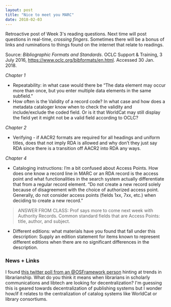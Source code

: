 ```yaml
---
layout: post
title: "Nice to meet you MARC"
date: 2018-02-03
---
```


Retroactive post of Week 3's reading questions. Next time will post questions in real-time, *crossing fingers*. Sometimes there will be a bonus of links and ruminations to things found on the internet that relate to readings.

Source: _Bibliographic Formats and Standards_. OCLC Support & Training, 3 July 2016, https://www.oclc.org/bibformats/en.html. Accessed 30 Jan. 2018.

*Chapter 1*
* Repeatability: in what case would there be “The data element may occur more than once, but you enter multiple data elements in the same subfield.”
* How often is the Validity of a record code? In what case and how does a metadata cataloger know when to check the validity and include/exclude the coded field. Or is it that WorldCat may still display the field yet it might not be a valid field according to OCLC?

*Chapter 2*
* Verifying - if AACR2 formats are required for all headings and uniform titles, does that not imply RDA is allowed and why don’t they just say RDA since there is a transition off AACR2 into RDA any ways.

*Chapter 4*
* Cataloging instructions: I’m a bit confused about Access Points. How does one know a record line in MARC or an RDA record is the access point and what functionalities in the search system actually differentiate that from a regular record element. “Do not create a new record solely because of disagreement with the choice of authorized access point. Generally, do not consider access points (fields 1xx, 7xx, etc.) when deciding to create a new record.”
> ANSWER FROM CLASS: Prof says more to come next week with Authority Records. Common standard fields that are Access Points: title, author, and subject.
* Different editions: what materials have you found that fall under this description: Supply an edition statement for items known to represent different editions when there are no significant differences in the description.

### News + Links
I found [this twitter poll from an @OSFramework person](https://twitter.com/JeffSpies/status/958135043884503043) hinting at trends in librarianship. What do you think it means when librarians in scholarly communications and libtech are looking for decentralization? I'm guessing this is geared towards decentralization of publishing systems but I wonder how/if it relates to the centralization of catalog systems like WorldCat or library consortiums.
